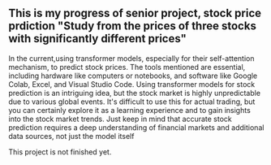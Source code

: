 This is my progress of senior project, stock price prdiction
"Study from the prices of three stocks with significantly different prices"
----------------------------------------------------------------------------

In the current,using transformer models, especially for their self-attention mechanism,
to predict stock prices. The tools mentioned are essential, including hardware like computers 
or notebooks, and software like Google Colab, Excel, and Visual Studio Code. Using 
transformer models for stock prediction is an intriguing idea, but the stock market is highly 
unpredictable due to various global events. It's difficult to use this for actual trading, but you 
can certainly explore it as a learning experience and to gain insights into the stock market 
trends. Just keep in mind that accurate stock prediction requires a deep understanding of 
financial markets and additional data sources, not just the model itself


This project is not finished yet.
